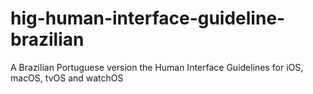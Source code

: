 # hig-human-interface-guideline-brazilian
A Brazilian Portuguese version the Human Interface Guidelines for iOS, macOS, tvOS and watchOS
